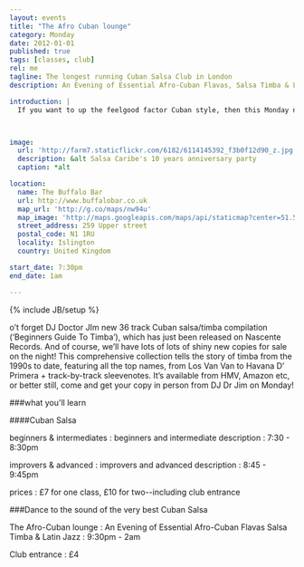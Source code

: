 ```yaml
---
layout: events
title: "The Afro Cuban lounge"
category: Monday
date: 2012-01-01
published: true
tags: [classes, club]
rel: me
tagline: The longest running Cuban Salsa Club in London
description: An Evening of Essential Afro-Cuban Flavas, Salsa Timba & Latin Jazz

introduction: |
  If you want to up the feelgood factor Cuban style, then this Monday night at The Buffalo Bar is for you. Doors open at 7.30pm, with classes for all levels from around 7.45pm, followed by an evening of dancing, drinking and socialising to the sounds of the very best Cuban salsa, timba &amp; son, courtesy of DJ Dr Jim.



image: 
  url: 'http://farm7.staticflickr.com/6182/6114145392_f3b0f12d90_z.jpg'
  description: &alt Salsa Caribe's 10 years anniversary party
  caption: *alt

location:
  name: The Buffalo Bar
  url: http://www.buffalobar.co.uk
  map_url: 'http://g.co/maps/nw94u'
  map_image: 'http://maps.googleapis.com/maps/api/staticmap?center=51.54580,-0.103616&amp;zoom=15&amp;size=198x198&amp;markers=color:red%7Clabel:a%7C51.54580,-0.103616&amp;sensor=false'
  street_address: 259 Upper street
  postal_code: N1 1RU
  locality: Islington
  country: United Kingdom

start_date: 7:30pm 
end_date: 1am

---
```

{% include JB/setup %}

o&#8217;t forget DJ Doctor JIm new 36 track Cuban salsa/timba compilation (&#8216;Beginners Guide To Timba&#8217;), which has just been released on Nascente Records. And of course, we&#8217;ll have lots of lots of shiny new copies for sale on the night! This comprehensive collection tells the story of timba from the 1990s to date, featuring all the top names, from Los Van Van to Havana D&#8217; Primera + track-by-track sleevenotes. It&#8217;s available from HMV, Amazon etc, or better still, come and get your copy in person from DJ Dr Jim on Monday! 

<aside><div markdown="1" class="aside details">

###what you'll learn

<section><div class="section" markdown="1">

####Cuban Salsa

beginners & intermediates
: beginners and intermediate description
: 7:30 - 8:30pm

improvers & advanced
: improvers and advanced description
: 8:45 - 9:45pm

prices
: £7 for one class, £10 for two--including club entrance

</div></section>


###Dance to the sound of the very best Cuban Salsa

<section><div class="section" markdown="1">

The Afro-Cuban lounge
: An Evening of Essential Afro-Cuban Flavas Salsa Timba & Latin Jazz
: 9:30pm - 2am

Club entrance
: £4

</div></section>

